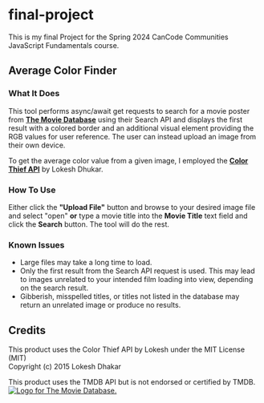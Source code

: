 # final-project
This is my final Project for the Spring 2024 CanCode Communities JavaScript Fundamentals course.

## Average Color Finder

### What It Does
This tool performs async/await get requests to search for a movie poster from <a href="https://www.themoviedb.org/"><b>The Movie Database</b></a> using their Search API and displays the first result with a colored border and an additional visual element providing the RGB values for user reference. The user can instead upload an image from their own device.

To get the average color value from a given image, I employed the <a href="https://lokeshdhakar.com/projects/color-thief/"><b>Color Thief API</b></a> by Lokesh Dhukar. 

### How To Use
Either click the <b>"Upload File"</b> button and browse to your desired image file and select "open" <b>or</b> type a movie title into the <b>Movie Title</b> text field and click the <b>Search</b> button. The tool will do the rest.

### Known Issues
<ul>
<li>Large files may take a long time to load.</li>
<li>Only the first result from the Search API request is used. This may lead to images unrelated to your intended film loading into view, depending on the search result.</li>
<li>Gibberish, misspelled titles, or titles not listed in the database may return an unrelated image or produce no results.</li>
</ul>

## Credits
<p>This product uses the Color Thief API by Lokesh under the MIT License (MIT)<br>
Copyright (c) 2015 Lokesh Dhakar</p>


<p>This product uses the TMDB API but is not endorsed or certified by TMDB.<br>
    <a href="https://www.themoviedb.org">
      <img id="logo"
        src="https://www.themoviedb.org/assets/2/v4/logos/v2/blue_long_2-9665a76b1ae401a510ec1e0ca40ddcb3b0cfe45f1d51b77a308fea0845885648.svg"
        alt="Logo for The Movie Database.">
    </a>
</p>